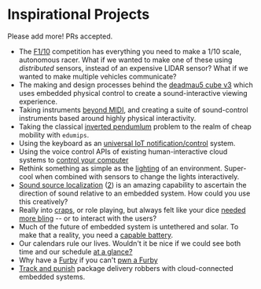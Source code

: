 # Inspirational Projects

Please add more! PRs accepted.

- The [F1/10](http://f1tenth.org/) competition has everything you need to make a 1/10 scale, autonomous racer.
    What if we wanted to make one of these using *distributed* sensors, instead of an expensive LIDAR sensor?
    What if we wanted to make multiple vehicles communicate?
- The making and design processes behind the [deadmau5 cube v3](https://www.youtube.com/watch?v=waGzVes6PWY) which uses embedded physical control to create a sound-interactive viewing experience.
- Taking instruments [beyond MIDI](https://www.youtube.com/watch?v=x5MuKTkukIw), and creating a suite of sound-control instruments based around highly physical interactivity.
- Taking the classical [inverted pendumlum](https://www.youtube.com/watch?v=Owe0o0ynUbY) problem to the realm of cheap mobility with `edumips`.
- Using the keyboard as an [universal IoT notification/control](https://www.daskeyboard.com/x/x50q-rgb-mechanical-keyboard/) system.
- Using the voice control APIs of existing human-interactive cloud systems to [control your computer](https://www.instructables.com/id/IoTyper-Control-Your-PC-Via-Alexa-IoT/)
- Rethink something as simple as the [lighting](https://www.instructables.com/id/Super-Simple-RGB-WiFi-Lamp/) of an environment. 
    Super-cool when combined with sensors to change the lights interactively.
- [Sound source localization](https://respeaker.io/6_mic_array/) ([2](https://respeaker.io/usb_4_mic_array/)) is an amazing capability to ascertain the direction of sound relative to an embedded system.
    How could you use this creatively?
- Really into [craps](https://en.wikipedia.org/wiki/Craps), or role playing, but always felt like your dice [needed more bling](https://hackaday.io/project/28377-electronic-dice) -- or to interact with the users?
- Much of the future of embedded system is untethered and solar.
    To make that a reality, you need a [capable battery](https://hackaday.io/project/164733-pisugar-battery-for-raspberry-pi-zero).
- Our calendars rule our lives.
    Wouldn't it be nice if we could see both time and our schedule [at a glance?](https://www.instructables.com/id/CalClock-Simply-See-Your-Schedule/)
- Why have a [Furby](https://en.wikipedia.org/wiki/Furby) if you can't [pwn a Furby](https://github.com/iafan/Hacksby)
- [Track and punish](https://www.youtube.com/watch?v=a_TSR_v07m0) package delivery robbers with cloud-connected embedded systems.
